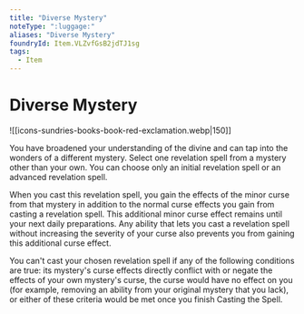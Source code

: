 ```yaml
---
title: "Diverse Mystery"
noteType: ":luggage:"
aliases: "Diverse Mystery"
foundryId: Item.VLZvfGsB2jdTJ1sg
tags:
  - Item
---
```


# Diverse Mystery
![[icons-sundries-books-book-red-exclamation.webp|150]]

You have broadened your understanding of the divine and can tap into the wonders of a different mystery. Select one revelation spell from a mystery other than your own. You can choose only an initial revelation spell or an advanced revelation spell.

When you cast this revelation spell, you gain the effects of the minor curse from that mystery in addition to the normal curse effects you gain from casting a revelation spell. This additional minor curse effect remains until your next daily preparations. Any ability that lets you cast a revelation spell without increasing the severity of your curse also prevents you from gaining this additional curse effect.

You can't cast your chosen revelation spell if any of the following conditions are true: its mystery's curse effects directly conflict with or negate the effects of your own mystery's curse, the curse would have no effect on you (for example, removing an ability from your original mystery that you lack), or either of these criteria would be met once you finish Casting the Spell.
